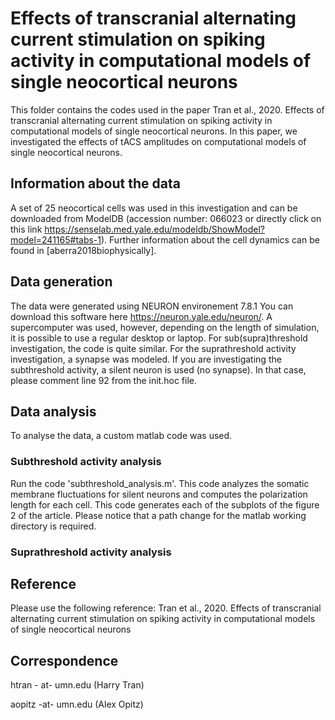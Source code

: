 # Effects of transcranial alternating current stimulation on spiking activity in computational models of single neocortical neurons

This folder contains the codes used in the paper Tran et al., 2020. Effects of transcranial alternating current stimulation on spiking activity in computational models of single neocortical neurons. In this paper, we investigated the effects of tACS amplitudes on computational models of single neocortical neurons.

## Information about the data
A set of 25 neocortical cells was used in this investigation and can be downloaded from ModelDB (accession number: 066023 or directly click on this link https://senselab.med.yale.edu/modeldb/ShowModel?model=241165#tabs-1).
Further information about the cell dynamics can be found in [aberra2018biophysically].


## Data generation
The data were generated using NEURON environement 7.8.1  You can download this software here https://neuron.yale.edu/neuron/. A supercomputer was used, however, depending on the length of simulation, it is possible to use a regular desktop or laptop. For sub(supra)threshold investigation, the code is quite similar. For the suprathreshold activity investigation, a synapse was modeled. If you are investigating the subthreshold activity, a silent neuron is used (no synapse). In that case, please comment line 92 from the init.hoc file.

## Data analysis
To analyse the data, a custom matlab code was used.

### Subthreshold activity analysis
Run the code 'subthreshold_analysis.m'. This code analyzes the somatic membrane fluctuations for silent neurons and computes the polarization length for each cell. This code generates each of the subplots of the figure 2 of the article. Please notice that a path change for the matlab working directory is required.

### Suprathreshold activity analysis



## Reference
Please use the following reference: Tran et al., 2020. Effects of transcranial alternating current stimulation on spiking activity in computational models of single neocortical neurons

## Correspondence
htran - at- umn.edu (Harry Tran)

aopitz -at- umn.edu (Alex Opitz)
